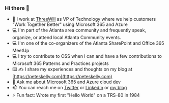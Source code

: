 <!--
**pkskelly/pkskelly** is a ✨ _special_ ✨ repository because its `README.md` (this file) appears on your GitHub profile.
-->

### Hi there 👋

- 💼 I work at [ThreeWill](https://threewill.com) as VP of Technology where we help customers "Work Together Better" using Microsoft 365 and Azure
- 💻 I'm part of the Atlanta area community and frequently speak, organize, or attend local Atlanta Community events.
- 💻 I'm one of the co-organizers of the Atlanta SharePoint and Office 365 MeetUp
- 💻 I try to contribute to OSS when I can and have a few contributions to Microsoft 365 Patterns and Practices projects
- ⌨️ ✍️ I share my experiences and thoughts on my blog at [https://peteskelly.com](https://peteskelly.com)
- 💬 Ask me about Microsoft 365 and Azure cloud dev
- 📫 You can reach me on [Twitter](https://twitter.com/pskelly) or [LinkedIn](https://www.linkedin.com/in/peterskelly/) or [my blog](https://peteskelly.com)
- ⚡ Fun fact: Wrote my first "Hello World" on a TRS-80 in 1984 


<!--
Here are some ideas to get you started:

- 🌱 I’m currently learning everything I can about Azure DevOps...
- 👯 I’m looking to collaborate on ...
- 🤔 I’m looking for help with ...
- 💬 Ask me about ...
- 📫 How to reach me: ...
- 😄 Pronouns: ...
-->






